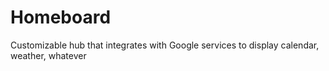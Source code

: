 # Homeboard
Customizable hub that integrates with Google services to display calendar, weather, whatever
